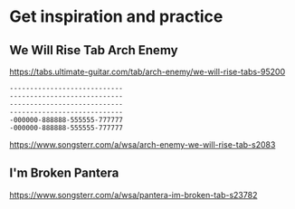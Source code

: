 # Get inspiration and practice

## We Will Rise Tab Arch Enemy

https://tabs.ultimate-guitar.com/tab/arch-enemy/we-will-rise-tabs-95200


```
----------------------------
----------------------------
----------------------------
----------------------------
-000000-888888-555555-777777
-000000-888888-555555-777777
```

https://www.songsterr.com/a/wsa/arch-enemy-we-will-rise-tab-s2083


## I'm Broken Pantera

https://www.songsterr.com/a/wsa/pantera-im-broken-tab-s23782
